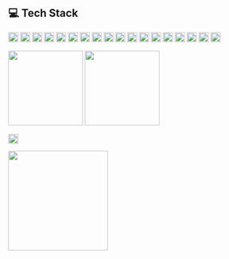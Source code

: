 ## 💻 Tech Stack
<div>
<img src="https://img.shields.io/badge/Node.js-339933?logo=nodedotjs&logoColor=white" height="20"/>
<img src="https://img.shields.io/badge/Express.js-000000?logo=express&logoColor=white" height="20"/>
<img src="https://img.shields.io/badge/Restify-FF6B35?logo=restify&logoColor=white" height="20"/>
<img src="https://img.shields.io/badge/MongoDB-47A248?logo=mongodb&logoColor=white" height="20"/>
<img src="https://img.shields.io/badge/Mongoose-880000?logo=mongoose&logoColor=white" height="20"/>
<img src="https://img.shields.io/badge/PostgreSQL-336791?logo=postgresql&logoColor=white" height="20"/>
<img src="https://img.shields.io/badge/SQL-4479A1?logo=postgresql&logoColor=white" height="20"/>
<img src="https://img.shields.io/badge/Prisma-2D3748?logo=prisma&logoColor=white" height="20"/>
<img src="https://img.shields.io/badge/Firebase-FFCA28?logo=firebase&logoColor=black" height="20"/>
<img src="https://img.shields.io/badge/JavaScript-F7DF1E?logo=javascript&logoColor=black" height="20"/>
<img src="https://img.shields.io/badge/TypeScript-3178C6?logo=typescript&logoColor=white" height="20"/>
<img src="https://img.shields.io/badge/React-61DAFB?logo=react&logoColor=black" height="20"/>
<img src="https://img.shields.io/badge/HTML5-E34F26?logo=html5&logoColor=white" height="20"/>
<img src="https://img.shields.io/badge/CSS3-1572B6?logo=css3&logoColor=white" height="20"/>
<img src="https://img.shields.io/badge/Git-F05032?logo=git&logoColor=white" height="20"/>
<img src="https://img.shields.io/badge/GitHub-181717?logo=github&logoColor=white" height="20"/>
<img src="https://img.shields.io/badge/Postman-FF6C37?logo=postman&logoColor=white" height="20"/>
<img src="https://img.shields.io/badge/Swagger-85EA2D?logo=swagger&logoColor=black" height="20"/>
</div>


<p align="left">
  <img src="https://github-readme-stats.vercel.app/api/top-langs/?username=shubhamili&layout=compact&langs_count=8" height="150"/>
  <img src="https://streak-stats.demolab.com?user=shubhamili&theme=transparent&hide_border=true" height="150"/>
</p>

<p align="left">
  <img src="https://komarev.com/ghpvc/?username=shubhamili&color=6C63FF&style=flat-square&label=PROFILE+VIEWS" height="20"/>
</p>

<p align="left">
  <img src="https://github-readme-activity-graph.vercel.app/graph?username=shubhamili&theme=github-compact&bg_color=0D1117&color=6C63FF&line=6C63FF&point=FFFFFF&area=true&hide_border=true" height="200"/>
</p>
